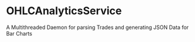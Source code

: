 OHLCAnalyticsService
=========================================
A Multithreaded Daemon for parsing Trades and generating JSON Data for Bar Charts
